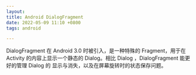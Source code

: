 ```yaml
---
layout: 
title: Android DialogFragment
date: 2022-05-09 11:10 +0800
tags: android

---
```


DialogFragment 在 Android 3.0 时被引入，是一种特殊的 Fragment，用于在 Activity 的内容上显示一个静态的 Dialog。相比 Dialog ，DialogFragment 能更好的管理 Dialog 的 显示与消失，以及在屏幕旋转时的状态保存问题。

<!--more-->



